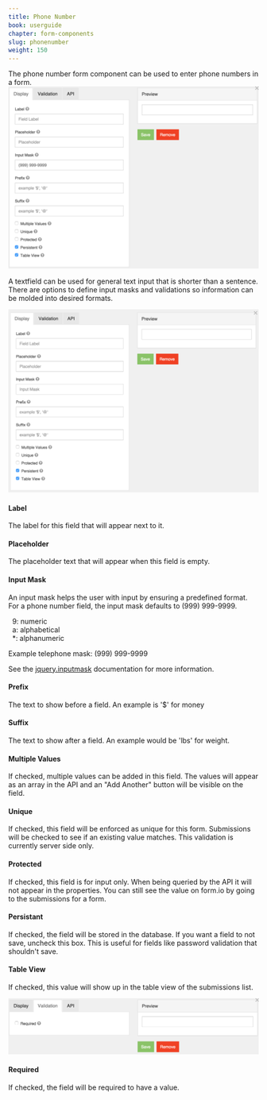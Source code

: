 ```yaml
---
title: Phone Number
book: userguide
chapter: form-components
slug: phonenumber
weight: 150
---
```

The phone number form component can be used to enter phone numbers in a form.
<img src="/assets/img/phonenumber-display.png">
<p>A textfield can be used for general text input that is shorter than a sentence. There are options to define input masks and validations so information can be molded into desired formats.</p>
<img src="/assets/img/textfield-display.png">
<h4>Label</h4>
<p>The label for this field that will appear next to it.</p>
<h4>Placeholder</h4>
<p>The placeholder text that will appear when this field is empty.</p>
<h4>Input Mask</h4>
<p>An input mask helps the user with input by ensuring a predefined format. For a phone number field, the input mask defaults to (999) 999-9999.</p>

<p>
  &nbsp;&nbsp;9: numeric<br />
  &nbsp;&nbsp;a: alphabetical<br />
  &nbsp;&nbsp;*: alphanumeric<br />
</p>

Example telephone mask: (999) 999-9999
<p>See the <a href="https://github.com/RobinHerbots/jquery.inputmask" target="_blank">jquery.inputmask</a> documentation for more information.</p>
<h4>Prefix</h4>
<p>The text to show before a field. An example is '$' for money</p>
<h4>Suffix</h4>
<p>The text to show after a field. An example would be 'lbs' for weight.</p>
<h4>Multiple Values</h4>
<p>If checked, multiple values can be added in this field. The values will appear as an array in the API and an "Add Another" button will be visible on the field.</p>
<h4>Unique</h4>
<p>If checked, this field will be enforced as unique for this form. Submissions will be checked to see if an existing value matches. This validation is currently server side only.</p>
<h4>Protected</h4>
<p>If checked, this field is for input only. When being queried by the API it will not appear in the properties. You can still see the value on form.io by going to the submissions for a form.</p>
<h4>Persistant</h4>
<p>If checked, the field will be stored in the database. If you want a field to not save, uncheck this box. This is useful for fields like password validation that shouldn't save.</p>
<h4>Table View</h4>
<p>If checked, this value will show up in the table view of the submissions list.</p>
<img src="/assets/img/phonenumber-validator.png">
<h4>Required</h4>
<p>If checked, the field will be required to have a value.</p>
